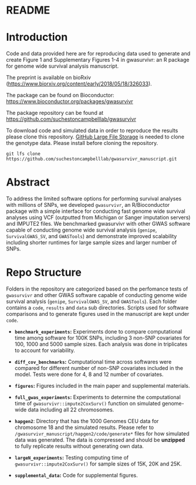README
================

Introduction
============

Code and data provided here are for reproducing data used to generate and create Figure 1 and Supplementary Figures 1-4 in gwasurvivr: an R package for genome wide survival analysis manuscript.

The preprint is available on bioRxiv (<https://www.biorxiv.org/content/early/2018/05/18/326033>).

The package can be found on Bioconductor: <https://www.bioconductor.org/packages/gwasurvivr>

The package repository can be found at <https://github.com/suchestoncampbelllab/gwasurvivr>

To download code and simulated data in order to reproduce the results please clone this repository. [GitHub Large File Storage](https://git-lfs.github.com/) is needed to clone the genotype data. Please install before cloning the repository.

    git lfs clone https://github.com/suchestoncampbelllab/gwasurvivr_manuscript.git

Abstract
========

To address the limited software options for performing survival analyses with millions of SNPs, we developed `gwasurvivr`, an R/Bioconductor package with a simple interface for conducting fast genome wide survival analyses using VCF (outputted from Michigan or Sanger imputation servers) and IMPUTE2 files. We benchmarked gwasurvivr with other GWAS software capable of conducting genome wide survival analysis (`genipe`, `SurvivalGWAS_SV`, and `GWASTools`) and demonstrate improved scalability including shorter runtimes for large sample sizes and larger number of SNPs.

Repo Structure
==============

Folders in the repository are categorized based on the perfomance tests of `gwasurvivr` and other GWAS software capable of conducting genome wide survival analysis (`genipe`, `SurvivalGWAS_SV`, and `GWASTools`). Each folder contains a `code`, `results` and `data` sub directories.
Scripts used for software comparisons and to generate figures used in the manuscript are kept under `code`.

-   **`benchmark_experiments`:** Experiments done to compare computational time among software for 100K SNPs, including 3 non-SNP covariates for 100, 1000 and 5000 sample sizes. Each analysis was done in triplicates to account for variability.

-   **`diff_cov_benchmarks`:** Computational time across softwares were compared for different number of non-SNP covariates included in the model. Tests were done for 4, 8 and 12 number of covariates.
-   **`figures`:** Figures included in the main paper and supplemental materials.

-   **`full_gwas_experiments`:** Experiments to determine the computational time of `gwasurvivr::impute2CoxSurv()` function on simulated genome-wide data including all 22 chromosomes.

-   **`hapgen2`**: Directory that has the 1000 Genomes CEU data for chromosome 18 and the simulated results. Please refer to `/gwasurvivr_manuscript/hapgen2/code/generate*` files for how simulated data was generated. The data is compressed and should be **unzipped** to fully replicate results without generating own data.

-   **`largeN_experiments`:** Testing computing time of `gwasurvivr::impute2CoxSurv()` for sample sizes of 15K, 20K and 25K.

-   **`supplemental_data`:** Code for supplemental figures.
